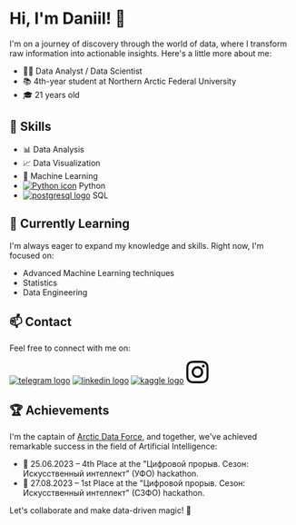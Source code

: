 # Hi, I'm Daniil! 👋

I'm on a journey of discovery through the world of data, where I transform raw information into actionable insights. Here's a little more about me:

- 🧑‍💻 Data Analyst / Data Scientist
- 📚 4th-year student at Northern Arctic Federal University
- 🎓 21 years old

## 🔧 Skills

- 📊 Data Analysis
- 📈 Data Visualization
- 🤖 Machine Learning
- [<img src="https://cdn.jsdelivr.net/gh/devicons/devicon/icons/python/python-original.svg" width="20" height="20" alt="Python icon" />](https://www.python.org/) Python
- [<img src="https://cdn.jsdelivr.net/gh/devicons/devicon/icons/postgresql/postgresql-original.svg" width="20" height="20" alt="postgresql logo"  />](https://www.w3schools.com/sql/) SQL


## 🌱 Currently Learning

I'm always eager to expand my knowledge and skills. Right now, I'm focused on:

- Advanced Machine Learning techniques
- Statistics
- Data Engineering

## 📫 Contact

Feel free to connect with me on:

[<img src="https://raw.githubusercontent.com/maurodesouza/profile-readme-generator/master/src/assets/icons/social/telegram/default.svg" width="52" height="40" alt="telegram logo" />](https://t.me/dstish)
[<img src="https://raw.githubusercontent.com/maurodesouza/profile-readme-generator/master/src/assets/icons/social/linkedin/default.svg" width="52" height="40" alt="linkedin logo" />](https://www.linkedin.com/in/pokryshkin-daniil)
[<img src="https://cdn.jsdelivr.net/gh/devicons/devicon/icons/kaggle/kaggle-original.svg" height="40" alt="kaggle logo" />](https://www.kaggle.com/dsitsh)
[<img src="https://github.com/zenPidgin/instagram_svg/blob/master/instagram.svg" height="40" alt="instagram logo" />](https://www.instagram.com/dst1sh/)

## 🏆 Achievements

I'm the captain of [Arctic Data Force](https://github.com/Arctic-Data-Force), and together, we've achieved remarkable success in the field of Artificial Intelligence:

- 🥈 25.06.2023 – 4th Place at the "Цифровой прорыв. Сезон: Искусственный интеллект" (УФО) hackathon.
- 🥇 27.08.2023 – 1st Place at the "Цифровой прорыв. Сезон: Искусственный интеллект" (СЗФО) hackathon.


Let's collaborate and make data-driven magic! 🚀
